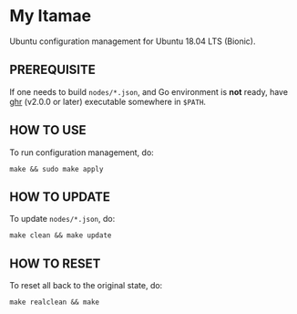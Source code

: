 My Itamae
=========

Ubuntu configuration management for Ubuntu 18.04 LTS (Bionic).

PREREQUISITE
------------

If one needs to build `nodes/*.json`, and Go environment is **not** ready,
have [ghr](https://github.com/yowcow/ghr/releases) (v2.0.0 or later) executable somewhere in `$PATH`.

HOW TO USE
----------

To run configuration management, do:

```
make && sudo make apply
```

HOW TO UPDATE
-------------

To update `nodes/*.json`, do:

```
make clean && make update
```

HOW TO RESET
------------

To reset all back to the original state, do:

```
make realclean && make
```
